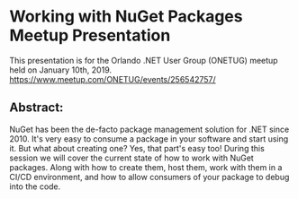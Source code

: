 # Working with NuGet Packages Meetup Presentation
This presentation is for the Orlando .NET User Group (ONETUG) meetup held on January 10th, 2019. https://www.meetup.com/ONETUG/events/256542757/

## Abstract:
NuGet has been the de-facto package management solution for .NET since 2010. It's very easy to consume a package in your software and start using it. But what about creating one? Yes, that part's easy too! During this session we will cover the current state of how to work with NuGet packages. Along with how to create them, host them, work with them in a CI/CD environment, and how to allow consumers of your package to debug into the code.
